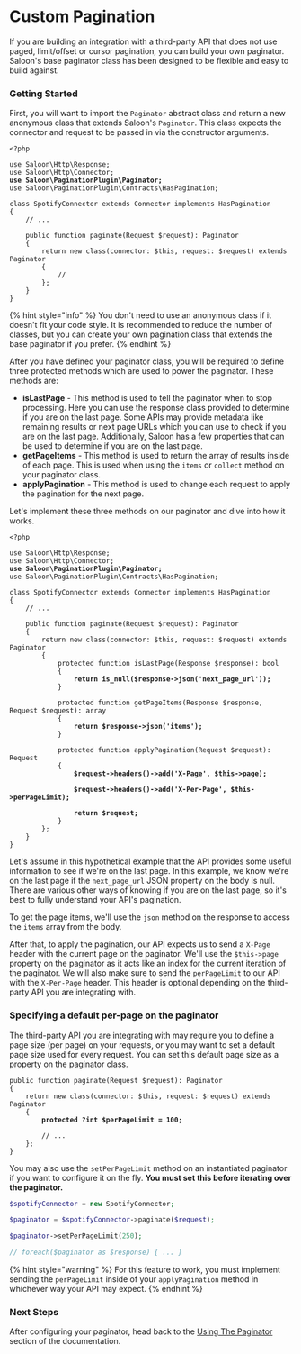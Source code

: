 # Custom Pagination

If you are building an integration with a third-party API that does not use paged, limit/offset or cursor pagination, you can build your own paginator. Saloon's base paginator class has been designed to be flexible and easy to build against.

### Getting Started

First, you will want to import the `Paginator` abstract class and return a new anonymous class that extends Saloon's `Paginator`. This class expects the connector and request to be passed in via the constructor arguments.

<pre class="language-php"><code class="lang-php">&#x3C;?php

use Saloon\Http\Response;
use Saloon\Http\Connector;
<strong>use Saloon\PaginationPlugin\Paginator;
</strong>use Saloon\PaginationPlugin\Contracts\HasPagination;

class SpotifyConnector extends Connector implements HasPagination
{
    // ...

    public function paginate(Request $request): Paginator
    {
        return new class(connector: $this, request: $request) extends Paginator
        {
            //
        };
    }
}
</code></pre>

{% hint style="info" %}
You don't need to use an anonymous class if it doesn't fit your code style. It is recommended to reduce the number of classes, but you can create your own pagination class that extends the base paginator if you prefer.
{% endhint %}

After you have defined your paginator class, you will be required to define three protected methods which are used to power the paginator. These methods are:

* **isLastPage** - This method is used to tell the paginator when to stop processing. Here you can use the response class provided to determine if you are on the last page. Some APIs may provide metadata like remaining results or next page URLs which you can use to check if you are on the last page. Additionally, Saloon has a few properties that can be used to determine if you are on the last page.
* **getPageItems** - This method is used to return the array of results inside of each page. This is used when using the `items` or `collect` method on your paginator class.
* **applyPagination** - This method is used to change each request to apply the pagination for the next page.

Let's implement these three methods on our paginator and dive into how it works.

<pre class="language-php"><code class="lang-php">&#x3C;?php

use Saloon\Http\Response;
use Saloon\Http\Connector;
<strong>use Saloon\PaginationPlugin\Paginator;
</strong>use Saloon\PaginationPlugin\Contracts\HasPagination;

class SpotifyConnector extends Connector implements HasPagination
{
    // ...

    public function paginate(Request $request): Paginator
    {
        return new class(connector: $this, request: $request) extends Paginator
        {
            protected function isLastPage(Response $response): bool
            {
<strong>                return is_null($response->json('next_page_url'));
</strong>            }

            protected function getPageItems(Response $response, Request $request): array
            {
<strong>                return $response->json('items');
</strong>            }

            protected function applyPagination(Request $request): Request
            {
<strong>                $request->headers()->add('X-Page', $this->page);
</strong><strong>
</strong><strong>                $request->headers()->add('X-Per-Page', $this->perPageLimit);
</strong><strong>
</strong><strong>                return $request;
</strong>            }
        };
    }
}
</code></pre>

Let's assume in this hypothetical example that the API provides some useful information to see if we're on the last page. In this example, we know we're on the last page if the `next_page_url` JSON property on the body is null. There are various other ways of knowing if you are on the last page, so it's best to fully understand your API's pagination.&#x20;

To get the page items, we'll use the `json` method on the response to access the `items` array from the body.

After that, to apply the pagination, our API expects us to send a `X-Page` header with the current page on the paginator. We'll use the `$this->page` property on the paginator as it acts like an index for the current iteration of the paginator. We will also make sure to send the `perPageLimit` to our API with the `X-Per-Page` header. This header is optional depending on the third-party API you are integrating with.

### Specifying a default per-page on the paginator

The third-party API you are integrating with may require you to define a page size (per page) on your requests, or you may want to set a default page size used for every request. You can set this default page size as a property on the paginator class.&#x20;

<pre class="language-php"><code class="lang-php">public function paginate(Request $request): Paginator
{
    return new class(connector: $this, request: $request) extends Paginator
    {
<strong>        protected ?int $perPageLimit = 100;
</strong>
        // ...
    };
}
</code></pre>

You may also use the `setPerPageLimit` method on an instantiated paginator if you want to configure it on the fly. **You must set this before iterating over the paginator.**&#x20;

```php
$spotifyConnector = new SpotifyConnector;

$paginator = $spotifyConnector->paginate($request);

$paginator->setPerPageLimit(250);

// foreach($paginator as $response) { ... }
```

{% hint style="warning" %}
For this feature to work, you must implement sending the `perPageLimit` inside of your `applyPagination` method in whichever way your API may expect.
{% endhint %}

### Next Steps

After configuring your paginator, head back to the [Using The Paginator](./#using-the-paginator) section of the documentation.
